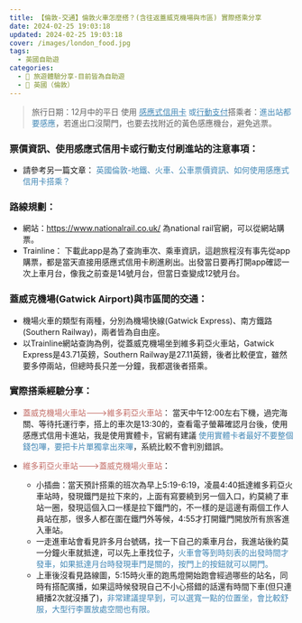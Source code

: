 ```yaml
---
title: 【倫敦-交通】倫敦火車怎麼搭？(含往返蓋威克機場與市區) 實際搭乘分享
date: 2024-02-25 19:03:18
updated: 2024-02-25 19:03:18
cover: /images/london_food.jpg
tags:
  - 英國自助遊
categories: 
  - 🌴 旅遊體驗分享-目前皆為自助遊
  - 🥥 英國（倫敦） 
---
```

>	旅行日期：12月中的平日
>	使用<font color=#4287B5> <u>感應式信用卡</u> 或<u>行動支付</u></font>搭乘者：<font color=#4287B5>進出站都要感應</font>，若進出口沒閘門，也要去找附近的黃色感應機台，避免逃票。

<!-- more -->

### 票價資訊、使用感應式信用卡或行動支付刷進站的注意事項：
+ 請參考另一篇文章： <font color=#4287B5>英國倫敦-地鐵、火車、公車票價資訊、如何使用感應式信用卡搭乘？</font>

### 路線規劃：
+ 網站：https://www.nationalrail.co.uk/
為national rail官網，可以從網站購票。
+ Trainline：
下載此app是為了查詢車次、乘車資訊，這趟旅程沒有事先從app購票，都是當天直接用感應式信用卡刷進刷出。出發當日要再打開app確認一次上車月台，像我之前查是14號月台，但當日查變成12號月台。

### 蓋威克機場(Gatwick Airport)與市區間的交通：
+ 機場火車的類型有兩種，分別為機場快線(Gatwick Express)、南方鐵路(Southern Railway)，兩者皆為自由座。
+ 以Trainline網站查詢為例，從蓋威克機場坐到維多莉亞火車站，Gatwick Express是43.71英鎊，Southern Railway是27.11英鎊，後者比較便宜，雖然要多停兩站，但總時長只差一分鐘，我都選後者搭乘。

### 實際搭乘經驗分享：
+  <font color=#c36d67>蓋威克機場火車站--->維多莉亞火車站</font>：
當天中午12:00左右下機，過完海關、等待托運行李，搭上的車次是13:30的，查看電子螢幕確認月台後，使用感應式信用卡進站，我是使用實體卡，官網有建議 <font color=#4287B5>使用實體卡者最好不要整個錢包嗶，要把卡片單獨拿出來嗶</font>，系統比較不會判別錯誤。

+  <font color=#c36d67>維多莉亞火車站--->蓋威克機場火車站</font>：
   +	小插曲：當天預計搭乘的班次為早上5:19-6:19，凌晨4:40抵達維多莉亞火車站時，發現鐵門是拉下來的，上面有寫要繞到另一個入口，約莫繞了車站一圈，發現這個入口一樣是拉下鐵門的，不一樣的是這邊有兩個工作人員站在那，很多人都在圍在鐵門外等候，4:55才打開鐵門開放所有旅客進入車站。
   +	一走進車站會看見許多月台號碼，找一下自己的乘車月台，我進站後約莫一分鐘火車就抵達，可以先上車找位子，<font color=#4287B5>火車會等到時刻表的出發時間才發車，如果抵達月台時發現車門是關的，按門上的按鈕就可以開門。</font>
   + 上車後沒看見路線圖，5:15時火車的跑馬燈開始跑會經過哪些的站名，同時有搭配廣播，如果這時候發現自己不小心搭錯的話還有時間下車(但只連續播2次就沒播了)，<font color=#4287B5>非常建議提早到，可以選寬一點的位置坐，會比較舒服，大型行李置放處空間也有限。</font>

